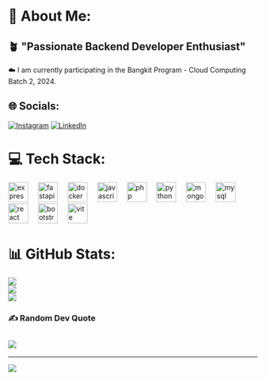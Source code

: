 # 💫 About Me:
🪴 "Passionate Backend Developer Enthusiast"
--
☁️ I am currently participating in the Bangkit Program - Cloud Computing Batch 2, 2024.



## 🌐 Socials:
[![Instagram](https://img.shields.io/badge/Instagram-%23E4405F.svg?logo=Instagram&logoColor=white)](https://instagram.com/abdisetiakawan) [![LinkedIn](https://img.shields.io/badge/LinkedIn-%230077B5.svg?logo=linkedin&logoColor=white)](https://linkedin.com/in/abdi-setiawan) 

# 💻 Tech Stack:
<div align="left">
  <img src="https://skillicons.dev/icons?i=express" height="40" alt="express logo"  />
  <img width="12" />
  <img src="https://skillicons.dev/icons?i=fastapi" height="40" alt="fastapi logo"  />
  <img width="12" />
  <img src="https://skillicons.dev/icons?i=docker" height="40" alt="docker logo"  />
  <img width="12" />
  <img src="https://skillicons.dev/icons?i=js" height="40" alt="javascript logo"  />
  <img width="12" />
  <img src="https://skillicons.dev/icons?i=php" height="40" alt="php logo"  />
  <img width="12" />
  <img src="https://skillicons.dev/icons?i=py" height="40" alt="python logo"  />
  <img width="12" />
  <img src="https://skillicons.dev/icons?i=mongodb" height="40" alt="mongodb logo"  />
  <img width="12" />
  <img src="https://skillicons.dev/icons?i=mysql" height="40" alt="mysql logo"  />
  <img width="12" />
  <img src="https://skillicons.dev/icons?i=react" height="40" alt="react logo"  />
  <img width="12" />
  <img src="https://skillicons.dev/icons?i=bootstrap" height="40" alt="bootstrap logo"  />
  <img width="12" />
  <img src="https://skillicons.dev/icons?i=vite" height="40" alt="vite logo"  />
</div>

# 📊 GitHub Stats:
![](https://github-readme-stats.vercel.app/api?username=abdisetiakawan&theme=dark&hide_border=false&include_all_commits=true&count_private=true)<br/>
![](https://github-readme-streak-stats.herokuapp.com/?user=abdisetiakawan&theme=dark&hide_border=false)<br/>
![](https://github-readme-stats.vercel.app/api/top-langs/?username=abdisetiakawan&theme=dark&hide_border=false&include_all_commits=true&count_private=true&layout=compact)


<!-- Proudly created with GPRM ( https://gprm.itsvg.in ) -->
### ✍️ Random Dev Quote
![](https://quotes-github-readme.vercel.app/api?type=horizontal&theme=radical)
---
---

[![](https://visitcount.itsvg.in/api?id=abdisetiakawan&icon=0&color=0)](https://visitcount.itsvg.in)

<!-- Proudly created with GPRM ( https://gprm.itsvg.in ) -->
